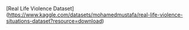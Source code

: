 [Real Life Violence Dataset] (https://www.kaggle.com/datasets/mohamedmustafa/real-life-violence-situations-dataset?resource=download)
